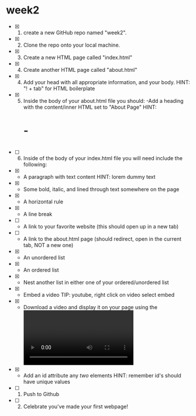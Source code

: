 # week2
 - [x] 1) create a new GitHub repo named "week2".
 - [x] 2) Clone the repo onto your local machine.
 - [x] 3) Create a new HTML page called "index.html"
 - [x] 4) Create another HTML page called "about.html"
 - [x] 4) Add your head with all appropriate information, and your body. HINT: "! + tab" for HTML boilerplate
 - [x] 5) Inside the body of your about.html file you should: 
    -Add a heading with the content/inner HTML set to "About Page" HINT: <h1> - <h6>
 - [ ] 6) Inside of the body of your index.html file you will need include the following:
 - [x] - A paragraph with text content HINT: lorem dummy text
 - [x] - Some bold, italic, and lined through text somewhere on the page
 - [x] - A horizontal rule
 - [x] - A line break
 - [ ] - A link to your favorite website (this should open up in a new tab)
 - [ ] - A link to the about.html page (should redirect, open in the current tab, NOT a new one)
 - [x] - An unordered list
 - [x] - An ordered list
 - [x] - Nest another list in either one of your ordered/unordered list
 - [x] - Embed a video TIP: youtube, right click on video select embed
 - [x] - Download a video and display it on your page using the <video> tag TIP: https://www.pexels.com/videos/
 - [x] - Add an id attribute any *two* elements HINT: remember id's should have unique values 
 - [ ] 1) Push to Github
 - [ ] 2) Celebrate you've made your first webpage!
